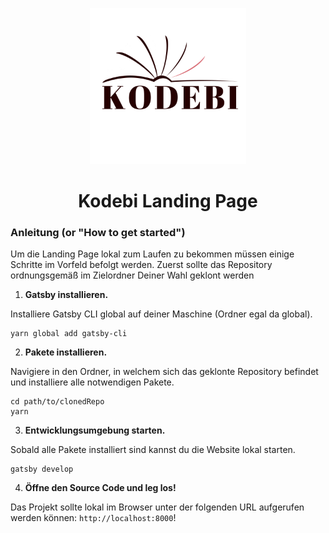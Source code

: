 <p align="center">
  <a href="https://kodebi.de">
    <img src="src/assets/images/kodebi_normal.svg" width="250">
  </a>
</p>
<h1 align="center">
  Kodebi Landing Page
</h1>

### Anleitung (or "How to get started")

Um die Landing Page lokal zum Laufen zu bekommen müssen einige Schritte im Vorfeld befolgt werden. Zuerst sollte das Repository ordnungsgemäß im Zielordner Deiner Wahl geklont werden

1.  **Gatsby installieren.**

Installiere Gatsby CLI global auf deiner Maschine (Ordner egal da global).

```shell
yarn global add gatsby-cli
```

2.  **Pakete installieren.**

Navigiere in den Ordner, in welchem sich das geklonte Repository befindet und installiere alle notwendigen Pakete.

```shell
cd path/to/clonedRepo
yarn
```

3.  **Entwicklungsumgebung starten.**

Sobald alle Pakete installiert sind kannst du die Website lokal starten.

```shell
gatsby develop
```

4.  **Öffne den Source Code und leg los!**

Das Projekt sollte lokal im Browser unter der folgenden URL aufgerufen werden können: `http://localhost:8000`!
